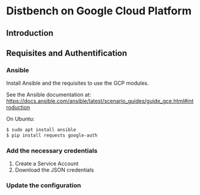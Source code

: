 # Distbench on Google Cloud Platform

## Introduction

## Requisites and Authentification

### Ansible

Install Ansible and the requisites to use the GCP modules.

See the Ansible documentation at:
<https://docs.ansible.com/ansible/latest/scenario_guides/guide_gce.html#introduction>

On Ubuntu:
```bash
$ sudo apt install ansible
$ pip install requests google-auth
```

### Add the necessary credentials

1. Create a Service Account
2. Download the JSON credentials

### Update the configuration



